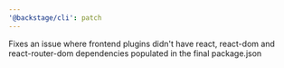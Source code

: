 ```yaml
---
'@backstage/cli': patch
---
```


Fixes an issue where frontend plugins didn't have react, react-dom and react-router-dom dependencies populated in the final package.json
